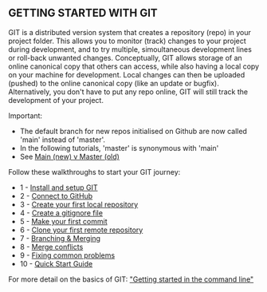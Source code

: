## GETTING STARTED WITH GIT

GIT is a distributed version system that creates a repository (repo) in your project folder. 
This allows you to monitor (track) changes to your project during development, and to try multiple, simoultaneous development lines or roll-back unwanted changes. 
Conceptually, GIT allows storage of an online canonical copy that others can access, while also having a local copy on your machine for development.
Local changes can then be uploaded (pushed) to the online canonical copy (like an update or bugfix).
Alternatively, you don't have to put any repo online, GIT will still track the development of your project.

Important:
- The default branch for new repos initialised on Github are now called 'main' instead of 'master'. 
- In the following tutorials, 'master' is synonymous with 'main'
- See [Main (new) v Master (old)](https://github.com/github/renaming)

Follow these walkthroughs to start your GIT journey:
* 1 	- [Install and setup GIT](https://github.com/BioinfGuru/gitTutorial/blob/master/Install_and_setup.txt)
* 2 	- [Connect to GitHub](https://github.com/BioinfGuru/gitTutorial/blob/master/connecting_to_github.txt)
* 3 	- [Create your first local repository](https://github.com/BioinfGuru/gitTutorial/blob/master/initialising_my_first_local_repo.txt)
* 4 	- [Create a gitignore file](https://github.com/BioinfGuru/gitTutorial/blob/master/create_gitignore.txt)
* 5 	- [Make your first commit](https://github.com/BioinfGuru/gitTutorial/blob/master/my_first_commit.txt)
* 6 	- [Clone your first remote repository](https://github.com/BioinfGuru/gitTutorial/blob/master/cloning_my_first_remote_repo.txt)
* 7 	- [Branching & Merging](https://github.com/BioinfGuru/gitTutorial/blob/master/branching_and_merging.txt)
* 8 	- [Merge conflicts](https://github.com/BioinfGuru/gitTutorial/blob/master/merge_conflicts.txt)
* 9 	- [Fixing common problems](https://github.com/BioinfGuru/gitTutorial/blob/master/fixing_common_problems.txt)
* 10 	- [Quick Start Guide](https://github.com/BioinfGuru/gitTutorial/blob/master/quickstart.txt)

For more detail on the basics of GIT: ["Getting started in the command line"](https://git-scm.com/book/en/v2/Getting-Started-The-Command-Line)

